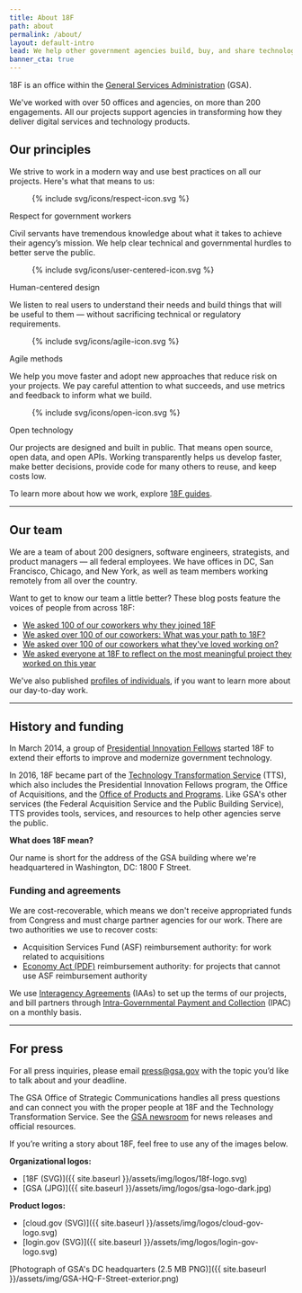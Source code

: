 ```yaml
---
title: About 18F
path: about
permalink: /about/
layout: default-intro
lead: We help other government agencies build, buy, and share technology products.
banner_cta: true
---
```


18F is an office within the [General Services Administration](https://www.gsa.gov/) (GSA).

We've worked with over 50 offices and agencies, on more than 200 engagements. All our projects support agencies in transforming how they deliver digital services and technology products.

## Our principles

We strive to work in a modern way and use best practices on all our projects. Here's what that means to us:

<div class="icon-list">
  <figure class="icon-list-image">{% include svg/icons/respect-icon.svg %}</figure>
  <div class="icon-list-text">
    <p class="paragraph-bold">Respect for government workers</p>
    <p>Civil servants have tremendous knowledge about what it takes to achieve their agency’s mission. We help clear technical and governmental hurdles to better serve the public.</p>
  </div>
</div>

<div class="icon-list">
  <figure class="icon-list-image">{% include svg/icons/user-centered-icon.svg %}</figure>
  <div class="icon-list-text">
    <p class="paragraph-bold">Human-centered design</p>
    <p>We listen to real users to understand their needs and build things that will be useful to them — without sacrificing technical or regulatory requirements.</p>
  </div>
</div>

<div class="icon-list">
  <figure class="icon-list-image">{% include svg/icons/agile-icon.svg %}</figure>
  <div class="icon-list-text">
    <p class="paragraph-bold">Agile methods</p>
    <p>We help you move faster and adopt new approaches that reduce risk on your projects. We pay careful attention to what succeeds, and use metrics and feedback to inform what we build.</p>
  </div>
</div>

<div class="icon-list">
  <figure class="icon-list-image">{% include svg/icons/open-icon.svg %}</figure>
  <div class="icon-list-text">
    <p class="paragraph-bold">Open technology</p>
    <p>Our projects are designed and built in public. That means open source, open data, and open APIs. Working transparently helps us develop faster, make better decisions, provide code for many others to reuse, and keep costs low.</p>
  </div>
</div>

To learn more about how we work, explore [18F guides](https://pages.18f.gov/guides/).

-----

## Our team

We are a team of about 200 designers, software engineers, strategists, and product managers — all federal employees. We have offices in DC, San Francisco, Chicago, and New York, as well as team members working remotely from all over the country.

Want to get to know our team a little better? These blog posts feature the voices of people from across 18F:

- [We asked 100 of our coworkers why they joined 18F](https://18f.gsa.gov/2016/03/21/we-asked-100-of-our-coworkers-why-did-you-join-18f/)
- [We asked over 100 of our coworkers: What was your path to 18F?](https://18f.gsa.gov/2016/03/22/what-was-your-path-to-18f/)
- [We asked over 100 of our coworkers what they've loved working on?](https://18f.gsa.gov/2016/03/23/what-have-you-loved-working-on/)
- [We asked everyone at 18F to reflect on the most meaningful project they worked on this year](https://18f.gsa.gov/2015/12/23/looking-back-2015-our-own-words/)

We've also published [profiles of individuals](https://18f.gsa.gov/tags/staff-profiles/), if you want to learn more about our day-to-day work.

-----

## History and funding

In March 2014, a group of [Presidential Innovation Fellows](https://presidentialinnovationfellows.gov/) started 18F to extend their efforts to improve and modernize government technology.

In 2016, 18F became part of the [Technology Transformation Service](https://www.gsa.gov/tts) (TTS), which also includes the Presidential Innovation Fellows program, the Office of Acquisitions, and the [Office of Products and Programs](https://www.gsa.gov/portal/content/124174). Like GSA's other services (the Federal Acquisition Service and the Public Building Service), TTS provides tools, services, and resources to help other agencies serve the public.

**What does 18F mean?**

Our name is short for the address of the GSA building where we're headquartered in Washington, DC: 1800 F Street.

### Funding and agreements

We are cost-recoverable, which means we don't receive appropriated funds from Congress and must charge partner agencies for our work. There are two authorities we use to recover costs:

- Acquisition Services Fund (ASF) reimbursement authority: for work related to acquisitions
- [Economy Act (PDF)](http://www.gc.noaa.gov/documents/mou-economyact.pdf) reimbursement authority: for projects that cannot use ASF reimbursement authority

We use [Interagency Agreements](https://pages.18f.gov/iaa-forms/) (IAAs) to set up the terms of our projects, and bill partners through [Intra-Governmental Payment and Collection](https://www.fiscal.treasury.gov/fsservices/gov/acctg/ipac/ipac_home.htm) (IPAC) on a monthly basis.

-----

## For press

For all press inquiries, please email [press@gsa.gov](mailto:press@gsa.gov?Subject=18F%20Media%20Query) with the topic you’d like to talk about and your deadline.

The GSA Office of Strategic Communications handles all press questions and can connect you with the proper people at 18F and the Technology Transformation Service. See the [GSA newsroom](https://www.gsa.gov/portal/category/26627) for news releases and official resources.

If you’re writing a story about 18F, feel free to use any of the images below.

**Organizational logos:**
  - [18F (SVG)]({{ site.baseurl }}/assets/img/logos/18f-logo.svg)
  - [GSA (JPG)]({{ site.baseurl }}/assets/img/logos/gsa-logo-dark.jpg)

**Product logos:**
  - [cloud.gov (SVG)]({{ site.baseurl }}/assets/img/logos/cloud-gov-logo.svg)
  - [login.gov (SVG)]({{ site.baseurl }}/assets/img/logos/login-gov-logo.svg)

[Photograph of GSA's DC headquarters (2.5 MB PNG)]({{ site.baseurl }}/assets/img/GSA-HQ-F-Street-exterior.png)
